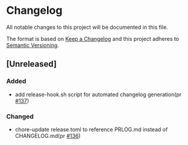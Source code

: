 # Changelog

All notable changes to this project will be documented in this file.

The format is based on [Keep a Changelog](https://keepachangelog.com/en/1.0.0/)
and this project adheres to [Semantic Versioning](https://semver.org/spec/v2.0.0.html).

## [Unreleased]

### Added

- add release-hook.sh script for automated changelog generation(pr [#137])


### Changed

- chore-update release.toml to reference PRLOG.md instead of CHANGELOG.md(pr [#136])

[#136]: https://github.com/jerus-org/kdeets/pull/136
[#137]: https://github.com/jerus-org/kdeets/pull/137
